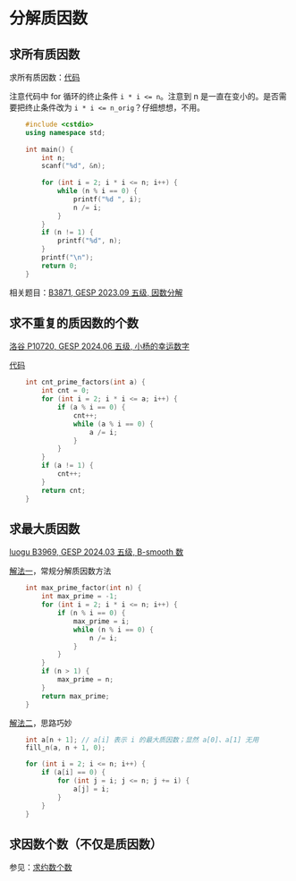 # 分解质因数

## 求所有质因数

求所有质因数：[代码](code/prime-factors.cpp)

注意代码中 for 循环的终止条件 `i * i <= n`。注意到 n 是一直在变小的。是否需要把终止条件改为 `i * i <= n_orig`？仔细想想，不用。

```cpp
    #include <cstdio>
    using namespace std;
     
    int main() {
        int n;
        scanf("%d", &n);
    
        for (int i = 2; i * i <= n; i++) {
            while (n % i == 0) {
                printf("%d ", i);
                n /= i;
            }
        }
        if (n != 1) {
            printf("%d", n);
        }
        printf("\n");
        return 0;
    }
```

相关题目：[B3871, GESP 2023.09 五级, 因数分解](https://www.luogu.com.cn/problem/B3871)

## 求不重复的质因数的个数

[洛谷 P10720, GESP 2024.06 五级, 小杨的幸运数字](https://www.luogu.com.cn/problem/P10720)

[代码](code/luogu-p10729-cnt-prime-factors.cpp)

```cpp
    int cnt_prime_factors(int a) {
        int cnt = 0;
        for (int i = 2; i * i <= a; i++) {
            if (a % i == 0) {
                cnt++;
                while (a % i == 0) {
                    a /= i;
                }
            }
        }
        if (a != 1) {
            cnt++;
        }
        return cnt;
    }
```

## 求最大质因数

[luogu B3969, GESP 2024.03 五级, B-smooth 数](https://www.luogu.com.cn/problem/B3969)

[解法一](code/luogu-b3969-b-smooth-number.cpp)，常规分解质因数方法

```cpp
    int max_prime_factor(int n) {
        int max_prime = -1;
        for (int i = 2; i * i <= n; i++) {
            if (n % i == 0) {
                max_prime = i;
                while (n % i == 0) {
                    n /= i;
                }
            }
        }
        if (n > 1) {
            max_prime = n;
        }
        return max_prime;
    }
```

[解法二](code/luogu-b3969-b-smooth-number-sol2.cpp)，思路巧妙

```cpp
    int a[n + 1]; // a[i] 表示 i 的最大质因数；显然 a[0]、a[1] 无用
    fill_n(a, n + 1, 0);

    for (int i = 2; i <= n; i++) {
        if (a[i] == 0) {
            for (int j = i; j <= n; j += i) {
                a[j] = i;
			}
        }
    }
```

## 求因数个数（不仅是质因数）

参见：[求约数个数](求约数个数.md)
